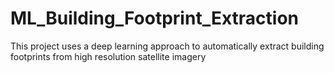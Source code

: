 # ML_Building_Footprint_Extraction
This project uses a deep learning approach to automatically extract building footprints from high resolution satellite imagery
